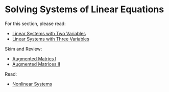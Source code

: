 # Solving Systems of Linear Equations

For this section, please read:

* [Linear Systems with Two Variables](http://tutorial.math.lamar.edu/Classes/Alg/SystemsTwoVrble.aspx)
* [Linear Systems with Three Variables](http://tutorial.math.lamar.edu/Classes/Alg/SystemsThreeVrble.aspx)

Skim and Review:

*  [Augmented Matrics I](http://tutorial.math.lamar.edu/Classes/Alg/AugmentedMatrix.aspx)
*  [Augmented Matrices II](http://tutorial.math.lamar.edu/Classes/Alg/AugmentedMatrixII.aspx)

Read:

* [Nonlinear Systems](http://tutorial.math.lamar.edu/Classes/Alg/NonlinearSystems.aspx)